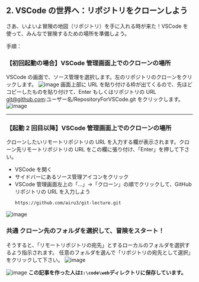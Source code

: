 ## 2. VSCode の世界へ：リポジトリをクローンしよう

さあ、いよいよ冒険の地図（リポジトリ）を手に入れる時が来た！VSCode を使って、みんなで冒険するための場所を準備しよう。

手順：

### 【初回起動の場合】VSCode 管理画面上でのクローンの場所

VSCode の画面で、ソース管理を選択します。左のリポジトリのクローンをクリックします。
![image](https://github.com/user-attachments/assets/6c7d2baa-3d3c-4f7f-b786-a4e0b5b2fd1d)
画面上部に URL を貼り付ける枠が出てくるので、先ほどコピーしたものを貼り付けて、Enter もしくはリポジトリの URL git@github.com:ユーザー名/RepositoryForVSCode.git をクリックします。
![image](https://github.com/user-attachments/assets/3b730c19-7fd0-41ed-bdbc-6416361125e7)

---

### 【起動 2 回目以降】VSCode 管理画面上でのクローンの場所　

クローンしたいリモートリポジトリの URL を入力する欄が表示されます。クローン先リモートリポジトリの URL をこの欄に張り付け、「Enter」を押して下さい。

- VSCode を開く
- サイドバーにあるソース管理アイコンをクリック
- VSCode 管理画面左上の「…」→「クローン」の順でクリックして、GitHub リポジトリの URL を入力しよう
  ```bash
  https://github.com/airu3/git-lecture.git
  ```

![image](https://github.com/user-attachments/assets/99c5f0d2-a218-4f3b-b928-00ed6197ba3e)

### 共通 クローン先のフォルダを選択して、冒険をスタート！

そうすると、「リモートリポジトリの宛先」とするローカルのフォルダを選択するよう指示されます。
任意のフォルダを選んで「リポジトリの宛先として選択」をクリックして下さい。
![image](https://github.com/user-attachments/assets/c7d66163-f1c1-4e07-920e-ead5e95a2e4a)

![image](https://github.com/user-attachments/assets/778296f0-47a4-4a2c-8d16-6fd2860e8432)
**この記事を作った人は`I:\code\web`ディレクトリに保存しています。**
